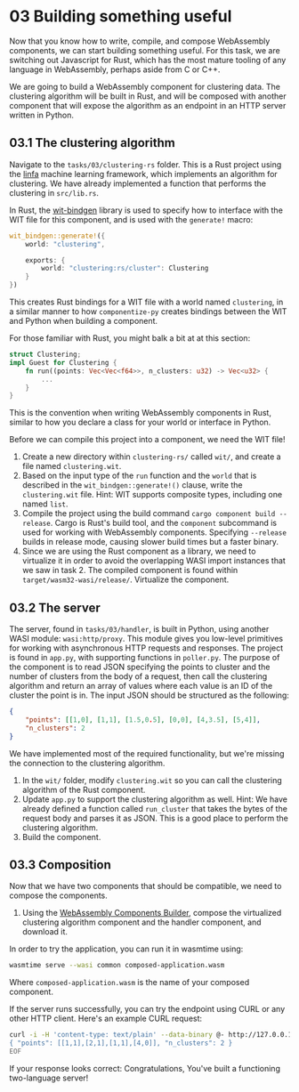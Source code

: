 # 03 Building something useful

Now that you know how to write, compile, and compose WebAssembly components, we can start building something useful. For this task, we are switching out Javascript for Rust, which has the most mature tooling of any language in WebAssembly, perhaps aside from C or C++.

We are going to build a WebAssembly component for clustering data. The clustering algorithm will be built in Rust, and will be composed with another component that will expose the algorithm as an endpoint in an HTTP server written in Python.

## 03.1 The clustering algorithm

Navigate to the `tasks/03/clustering-rs` folder. This is a Rust project using the [linfa](https://github.com/rust-ml/linfa) machine learning framework, which implements an algorithm for clustering. We have already implemented a function that performs the clustering in `src/lib.rs`. 

In Rust, the [wit-bindgen](https://github.com/bytecodealliance/wit-bindgen) library is used to specify how to interface with the WIT file for this component, and is used with the `generate!` macro:

```rust
wit_bindgen::generate!({
    world: "clustering",

    exports: {
        world: "clustering:rs/cluster": Clustering
    }
})
```

This creates Rust bindings for a WIT file with a world named `clustering`, in a similar manner to how `componentize-py` creates bindings between the WIT and Python when building a component.

For those familiar with Rust, you might balk a bit at at this section:

```rust
struct Clustering;
impl Guest for Clustering {
    fn run((points: Vec<Vec<f64>>, n_clusters: u32) -> Vec<u32> { 
        ...
    }
}
```
This is the convention when writing WebAssembly components in Rust, similar to how you declare a class for your world or interface in Python.

Before we can compile this project into a component, we need the WIT file!

1. Create a new directory within `clustering-rs/` called `wit/`, and create a file named `clustering.wit`.
2. Based on the input type of the `run` function and the `world` that is described in the `wit_bindgen::generate!()` clause, write the `clustering.wit` file. Hint: WIT supports composite types, including one named `list`.
3. Compile the project using the build command `cargo component build --release`. Cargo is Rust's build tool, and the `component` subcommand is used for working with WebAssembly components. Specifying `--release` builds in release mode, causing slower build times but a faster binary.
4. Since we are using the Rust component as a library, we need to virtualize it in order to avoid the overlapping WASI import instances that we saw in task 2. The compiled component is found within `target/wasm32-wasi/release/`. Virtualize the component.

## 03.2 The server

The server, found in `tasks/03/handler`, is built in Python, using another WASI module: `wasi:http/proxy`. This module gives you low-level primitives for working with asynchronous HTTP requests and responses. The project is found in `app.py`, with supporting functions in `poller.py`. The purpose of the component is to read JSON specifying the points to cluster and the number of clusters from the body of a request, then call the clustering algorithm and return an array of values where each value is an ID of the cluster the point is in. The input JSON should be structured as the following:

```json
{
    "points": [[1,0], [1,1], [1.5,0.5], [0,0], [4,3.5], [5,4]],
    "n_clusters": 2
}
```

We have implemented most of the required functionality, but we're missing the connection to the clustering algorithm.

1. In the `wit/` folder, modify `clustering.wit` so you can call the clustering algorithm of the Rust component.
2. Update `app.py` to support the clustering algorithm as well. Hint: We have already defined a function called `run_cluster` that takes the bytes of the request body and parses it as JSON. This is a good place to perform the clustering algorithm.
3. Build the component.

## 03.3 Composition

Now that we have two components that should be compatible, we need to compose the components.

1. Using the [WebAssembly Components Builder](https://wasmbuilder.app/), compose the virtualized clustering algorithm component and the handler component, and download it.

In order to try the application, you can run it in wasmtime using:

```bash
wasmtime serve --wasi common composed-application.wasm
```

Where `composed-application.wasm` is the name of your composed component.

If the server runs successfully, you can try the endpoint using CURL or any other HTTP client. Here's an example CURL request:

```bash
curl -i -H 'content-type: text/plain' --data-binary @- http://127.0.0.1:8080/cluster <<EOF
{ "points": [[1,1],[2,1],[1,1],[4,0]], "n_clusters": 2 }
EOF
```

If your response looks correct: Congratulations, You've built a functioning two-language server!
